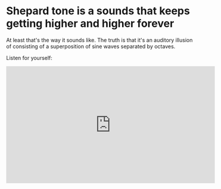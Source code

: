 # Shepard tone is a sounds that keeps getting higher and higher forever

At least that's the way it sounds like. The truth is that it's an auditory illusion of consisting of a superposition of sine waves separated by octaves.

Listen for yourself:

<iframe width="560" height="315" src="https://www.youtube.com/embed/BzNzgsAE4F0?si=-B4AMs-AiQYmmdhq" title="YouTube video player" frameborder="0" allow="accelerometer; autoplay; clipboard-write; encrypted-media; gyroscope; picture-in-picture; web-share" allowfullscreen></iframe>